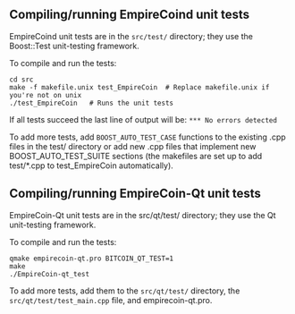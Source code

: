 Compiling/running EmpireCoind unit tests
------------------------------------

EmpireCoind unit tests are in the `src/test/` directory; they
use the Boost::Test unit-testing framework.

To compile and run the tests:

	cd src
	make -f makefile.unix test_EmpireCoin  # Replace makefile.unix if you're not on unix
	./test_EmpireCoin   # Runs the unit tests

If all tests succeed the last line of output will be:
`*** No errors detected`

To add more tests, add `BOOST_AUTO_TEST_CASE` functions to the existing
.cpp files in the test/ directory or add new .cpp files that
implement new BOOST_AUTO_TEST_SUITE sections (the makefiles are
set up to add test/*.cpp to test_EmpireCoin automatically).


Compiling/running EmpireCoin-Qt unit tests
---------------------------------------

EmpireCoin-Qt unit tests are in the src/qt/test/ directory; they
use the Qt unit-testing framework.

To compile and run the tests:

	qmake empirecoin-qt.pro BITCOIN_QT_TEST=1
	make
	./EmpireCoin-qt_test

To add more tests, add them to the `src/qt/test/` directory,
the `src/qt/test/test_main.cpp` file, and empirecoin-qt.pro.
